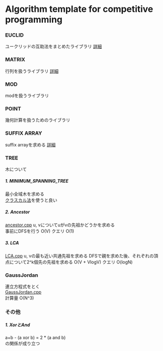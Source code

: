 # Algorithm template for competitive programming

### EUCLID
ユークリッドの互助法をまとめたライブラリ
[詳細](./EUCLID/README.md)

### MATRIX
行列を扱うライブラリ
[詳細](./MATRIX/README.md)

### MOD
modを扱うライブラリ  
### POINT
幾何計算を扱うためのライブラリ

### SUFFIX ARRAY
suffix arrayを求める
[詳細](./SUFFIX_ARRAY/README.md)

### TREE
木について

##### 1. MINIMUM_SPANNING_TREE
最小全域木を求める  
[クラスカル法](./TREE/MINIMUM_SPANNING_TREE/Kruskal.cpp)を使うと良い  
##### 2. Ancestor
[ancestor.cpp](./TREE/ancestor.cpp)
u, vについてuがvの先祖かどうかを求める  
事前にDFSを行う O(V)
クエリ O(1)

##### 3. LCA
[LCA.cpp](./TREE/LCA.cpp)
u, vの最も近い共通先祖を求める
DFSで親を求めた後、それぞれの頂点について2^k個先の先祖を求める O(V + VlogV)
クエリ O(logN)

### GaussJordan
連立方程式をとく  
[GaussJordan.cpp](./GaussJordan.cpp)  
計算量 O(N^3)  

### その他
##### 1. XorとAnd
a+b - (a xor b) = 2 * (a and b)  
の関係が成り立つ
